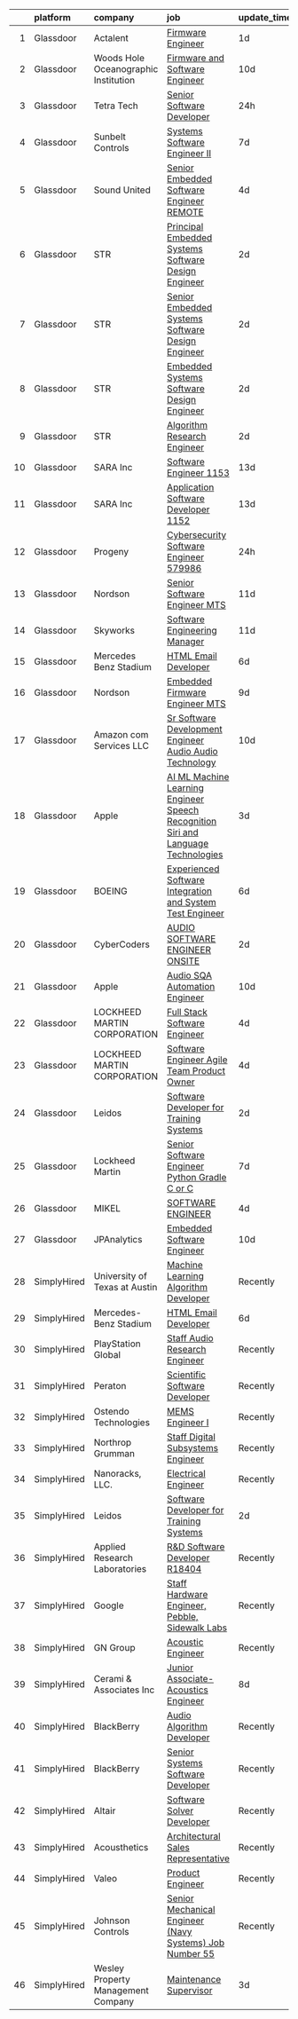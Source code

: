 

|    | platform    | company                              | job                                                                                                                                                                                                                                                                                                                                                                                                                                                                                                                                                                                                                                                                                                                                                                                                                                                                                                                                                                                                                                                                                                                                                                                                                                                                                                                                                                                                                                                        | update_time   | location             |
|---:|:------------|:-------------------------------------|:-----------------------------------------------------------------------------------------------------------------------------------------------------------------------------------------------------------------------------------------------------------------------------------------------------------------------------------------------------------------------------------------------------------------------------------------------------------------------------------------------------------------------------------------------------------------------------------------------------------------------------------------------------------------------------------------------------------------------------------------------------------------------------------------------------------------------------------------------------------------------------------------------------------------------------------------------------------------------------------------------------------------------------------------------------------------------------------------------------------------------------------------------------------------------------------------------------------------------------------------------------------------------------------------------------------------------------------------------------------------------------------------------------------------------------------------------------------|:--------------|:---------------------|
|  1 | Glassdoor   | Actalent                             | [Firmware Engineer](https://www.glassdoor.com/partner/jobListing.htm?pos=107&ao=1110586&s=58&guid=00000181097428428f9a69c3b9b55175&src=GD_JOB_AD&t=SR&vt=w&ea=1&cs=1_a20ce1b9&cb=1653721016700&jobListingId=1007896027269&cpc=654405A9B1E0A9F5&jrtk=3-0-1g44n8a3iq6gn801-1g44n8a3tq0u9800-312b33c17a284643--6NYlbfkN0ChYVx_I3yfZ_JDY3EFoivtqvi_stwnZ_kRt8Dowt_l_d1ydueao4NE-oUleRJ4yhhDF1RzEHtEijTz9et0B7deS8e1huPYQrdo0DO5jJHNbehW7fRGbL4CL7b9N2KJQoqBNL2jyD2PG_jy2Iy50cGNv-78P-1glNcGixlRjUevFWHn_0pYs9ayWF-EVUQ0ax2IUmLS8GHNry5qKjlDGANeXA8OSJ-pVNb9Jk8W2DSB0hBl2AyJ1oMPlBVURLf8gxNxd51elFIUy7Q8O_7I0Dp346XVfF3ss7F4FjV11Qdf3jVVsCmon4_XdjdQ6kVrbheOh6Zhf9SWDwmDEzBDpowlEe1oHcLZ6x8c5V_2avSKACUg8_bUi_iXI_o1VP5kD_ytBVQ_a2AqWIciD-h000UcrE1iBQGfteDlcHUcD4kFQ1_d-bmxaHmIzNfVzr1pS-cPRNMFWxS5emOI0rh292N4a7dOMmhobYUHYMsZlz5nHr4DALijesTcbOq76MSjbwMCj5yPBAsHNPcwSUszwJ3-ytp0BkUOc7y8Ol14Y2OUGu9eNepq4W8T_3h4Ct259uuDnwc6KhyRgJGlent-Ye3vBZv1inX5raiNOpzCDDSefbfWcBjgkSIq9NAhHRchOf53JWb3JRnoq8cKwZXDuuklHvNEr5xrf5JvJmA1P0jBBlDGMW-p0fxUWdN2NIMEv_4AOQOMiCCf_I1IKY4FAlCDZaDgnw5rMTxQG8F73J678lL3ntivH23cuzNQ7eTUSkjmObDiX2NYZfej6CNASZpnbxDItZAoRSu3vgJY7NP_HdYGKQHUntFNTc2mGjmY0BhlNSnTY8y4QndjEwxdTZhehdXtjqdsVch_qjH-lNVMhY_pNJUnWSVJx3eaaHYKpMGHMpqBQ2_IYsqfrWULaebSLYtrpImG9PpYEuigAZMQj-eqWbASpBUSQCiRmDM_YY1nSWW4xsNrpqOKJTp0A1de)                                                                                                               | 1d            | Torrance, CA         |
|  2 | Glassdoor   | Woods Hole Oceanographic Institution | [Firmware and Software Engineer](https://www.glassdoor.com/partner/jobListing.htm?pos=115&ao=1136043&s=58&guid=00000181097428428f9a69c3b9b55175&src=GD_JOB_AD&t=SR&vt=w&cs=1_93f7cba8&cb=1653721016701&jobListingId=1007868789103&jrtk=3-0-1g44n8a3iq6gn801-1g44n8a3tq0u9800-8bb1583249cbb83e-)                                                                                                                                                                                                                                                                                                                                                                                                                                                                                                                                                                                                                                                                                                                                                                                                                                                                                                                                                                                                                                                                                                                                                            | 10d           | Woods Hole, MA       |
|  3 | Glassdoor   | Tetra Tech                           | [Senior Software Developer](https://www.glassdoor.com/partner/jobListing.htm?pos=110&ao=1136043&s=58&guid=00000181097428428f9a69c3b9b55175&src=GD_JOB_AD&t=SR&vt=w&cs=1_33777337&cb=1653721016700&jobListingId=1007899282589&jrtk=3-0-1g44n8a3iq6gn801-1g44n8a3tq0u9800-d0f731d1d4f5a642-)                                                                                                                                                                                                                                                                                                                                                                                                                                                                                                                                                                                                                                                                                                                                                                                                                                                                                                                                                                                                                                                                                                                                                                 | 24h           | Newport Beach, CA    |
|  4 | Glassdoor   | Sunbelt Controls                     | [Systems Software Engineer II](https://www.glassdoor.com/partner/jobListing.htm?pos=121&ao=1136043&s=58&guid=00000181097428428f9a69c3b9b55175&src=GD_JOB_AD&t=SR&vt=w&ea=1&cs=1_ca9e099a&cb=1653721016701&jobListingId=1007880298453&jrtk=3-0-1g44n8a3iq6gn801-1g44n8a3tq0u9800-dfd642678274f469-)                                                                                                                                                                                                                                                                                                                                                                                                                                                                                                                                                                                                                                                                                                                                                                                                                                                                                                                                                                                                                                                                                                                                                         | 7d            | West Sacramento, CA  |
|  5 | Glassdoor   | Sound United                         | [Senior Embedded Software Engineer   REMOTE](https://www.glassdoor.com/partner/jobListing.htm?pos=118&ao=1136043&s=58&guid=00000181097428428f9a69c3b9b55175&src=GD_JOB_AD&t=SR&vt=w&ea=1&cs=1_9c2566c3&cb=1653721016701&jobListingId=1007885935975&jrtk=3-0-1g44n8a3iq6gn801-1g44n8a3tq0u9800-07884236cbef4137-)                                                                                                                                                                                                                                                                                                                                                                                                                                                                                                                                                                                                                                                                                                                                                                                                                                                                                                                                                                                                                                                                                                                                           | 4d            | Carlsbad, CA         |
|  6 | Glassdoor   | STR                                  | [Principal Embedded Systems Software Design Engineer](https://www.glassdoor.com/partner/jobListing.htm?pos=127&ao=1136043&s=58&guid=00000181097428428f9a69c3b9b55175&src=GD_JOB_AD&t=SR&vt=w&ea=1&cs=1_770428cc&cb=1653721016702&jobListingId=1007892998541&jrtk=3-0-1g44n8a3iq6gn801-1g44n8a3tq0u9800-4141f876d9cdeeb3-)                                                                                                                                                                                                                                                                                                                                                                                                                                                                                                                                                                                                                                                                                                                                                                                                                                                                                                                                                                                                                                                                                                                                  | 2d            | Woburn, MA           |
|  7 | Glassdoor   | STR                                  | [Senior Embedded Systems Software Design Engineer](https://www.glassdoor.com/partner/jobListing.htm?pos=125&ao=1136043&s=58&guid=00000181097428428f9a69c3b9b55175&src=GD_JOB_AD&t=SR&vt=w&ea=1&cs=1_10269a2a&cb=1653721016702&jobListingId=1007893987165&jrtk=3-0-1g44n8a3iq6gn801-1g44n8a3tq0u9800-9a4d88b7ce390775-)                                                                                                                                                                                                                                                                                                                                                                                                                                                                                                                                                                                                                                                                                                                                                                                                                                                                                                                                                                                                                                                                                                                                     | 2d            | Woburn, MA           |
|  8 | Glassdoor   | STR                                  | [Embedded Systems Software Design Engineer](https://www.glassdoor.com/partner/jobListing.htm?pos=124&ao=1136043&s=58&guid=00000181097428428f9a69c3b9b55175&src=GD_JOB_AD&t=SR&vt=w&ea=1&cs=1_e820a6fd&cb=1653721016702&jobListingId=1007893987202&jrtk=3-0-1g44n8a3iq6gn801-1g44n8a3tq0u9800-36cb16c6d38bcae8-)                                                                                                                                                                                                                                                                                                                                                                                                                                                                                                                                                                                                                                                                                                                                                                                                                                                                                                                                                                                                                                                                                                                                            | 2d            | Woburn, MA           |
|  9 | Glassdoor   | STR                                  | [Algorithm Research Engineer](https://www.glassdoor.com/partner/jobListing.htm?pos=123&ao=1136043&s=58&guid=00000181097428428f9a69c3b9b55175&src=GD_JOB_AD&t=SR&vt=w&ea=1&cs=1_85640213&cb=1653721016701&jobListingId=1007893987215&jrtk=3-0-1g44n8a3iq6gn801-1g44n8a3tq0u9800-ea1a7a21355b2f44-)                                                                                                                                                                                                                                                                                                                                                                                                                                                                                                                                                                                                                                                                                                                                                                                                                                                                                                                                                                                                                                                                                                                                                          | 2d            | Woburn, MA           |
| 10 | Glassdoor   | SARA Inc                             | [Software Engineer   1153](https://www.glassdoor.com/partner/jobListing.htm?pos=126&ao=1136043&s=58&guid=00000181097428428f9a69c3b9b55175&src=GD_JOB_AD&t=SR&vt=w&ea=1&cs=1_136e746e&cb=1653721016702&jobListingId=1007863214935&jrtk=3-0-1g44n8a3iq6gn801-1g44n8a3tq0u9800-34efa569484f91e6-)                                                                                                                                                                                                                                                                                                                                                                                                                                                                                                                                                                                                                                                                                                                                                                                                                                                                                                                                                                                                                                                                                                                                                             | 13d           | Colorado Springs, CO |
| 11 | Glassdoor   | SARA Inc                             | [Application Software Developer   1152](https://www.glassdoor.com/partner/jobListing.htm?pos=114&ao=1136043&s=58&guid=00000181097428428f9a69c3b9b55175&src=GD_JOB_AD&t=SR&vt=w&ea=1&cs=1_984bbcbf&cb=1653721016701&jobListingId=1007863214987&jrtk=3-0-1g44n8a3iq6gn801-1g44n8a3tq0u9800-e5f64ef8d80bf46f-)                                                                                                                                                                                                                                                                                                                                                                                                                                                                                                                                                                                                                                                                                                                                                                                                                                                                                                                                                                                                                                                                                                                                                | 13d           | Colorado Springs, CO |
| 12 | Glassdoor   | Progeny                              | [Cybersecurity Software Engineer  579986 ](https://www.glassdoor.com/partner/jobListing.htm?pos=109&ao=1136043&s=58&guid=00000181097428428f9a69c3b9b55175&src=GD_JOB_AD&t=SR&vt=w&cs=1_5d25a0b7&cb=1653721016700&jobListingId=1007899624710&jrtk=3-0-1g44n8a3iq6gn801-1g44n8a3tq0u9800-46c9c9883e62efe4-)                                                                                                                                                                                                                                                                                                                                                                                                                                                                                                                                                                                                                                                                                                                                                                                                                                                                                                                                                                                                                                                                                                                                                  | 24h           | Manassas, VA         |
| 13 | Glassdoor   | Nordson                              | [Senior Software Engineer  MTS](https://www.glassdoor.com/partner/jobListing.htm?pos=116&ao=1136043&s=58&guid=00000181097428428f9a69c3b9b55175&src=GD_JOB_AD&t=SR&vt=w&cs=1_542dcf5d&cb=1653721016701&jobListingId=1007867334272&jrtk=3-0-1g44n8a3iq6gn801-1g44n8a3tq0u9800-fab03c2c2fba24e0-)                                                                                                                                                                                                                                                                                                                                                                                                                                                                                                                                                                                                                                                                                                                                                                                                                                                                                                                                                                                                                                                                                                                                                             | 11d           | Carlsbad, CA         |
| 14 | Glassdoor   | Skyworks                             | [Software Engineering Manager](https://www.glassdoor.com/partner/jobListing.htm?pos=119&ao=1136043&s=58&guid=00000181097428428f9a69c3b9b55175&src=GD_JOB_AD&t=SR&vt=w&cs=1_69de242b&cb=1653721016701&jobListingId=1007867970978&jrtk=3-0-1g44n8a3iq6gn801-1g44n8a3tq0u9800-f58cfa849f6e6d6a-)                                                                                                                                                                                                                                                                                                                                                                                                                                                                                                                                                                                                                                                                                                                                                                                                                                                                                                                                                                                                                                                                                                                                                              | 11d           | San Jose, CA         |
| 15 | Glassdoor   | Mercedes Benz Stadium                | [HTML Email Developer](https://www.glassdoor.com/partner/jobListing.htm?pos=108&ao=1136043&s=58&guid=00000181097428428f9a69c3b9b55175&src=GD_JOB_AD&t=SR&vt=w&ea=1&cs=1_822e627b&cb=1653721016700&jobListingId=1007881403844&jrtk=3-0-1g44n8a3iq6gn801-1g44n8a3tq0u9800-65a406784278250d-)                                                                                                                                                                                                                                                                                                                                                                                                                                                                                                                                                                                                                                                                                                                                                                                                                                                                                                                                                                                                                                                                                                                                                                 | 6d            | Atlanta, GA          |
| 16 | Glassdoor   | Nordson                              | [Embedded Firmware Engineer  MTS](https://www.glassdoor.com/partner/jobListing.htm?pos=117&ao=1136043&s=58&guid=00000181097428428f9a69c3b9b55175&src=GD_JOB_AD&t=SR&vt=w&cs=1_8580a1a4&cb=1653721016701&jobListingId=1007873296190&jrtk=3-0-1g44n8a3iq6gn801-1g44n8a3tq0u9800-a59a5a0a01830236-)                                                                                                                                                                                                                                                                                                                                                                                                                                                                                                                                                                                                                                                                                                                                                                                                                                                                                                                                                                                                                                                                                                                                                           | 9d            | Carlsbad, CA         |
| 17 | Glassdoor   | Amazon com Services LLC              | [Sr  Software Development Engineer Audio  Audio Technology](https://www.glassdoor.com/partner/jobListing.htm?pos=122&ao=1136043&s=58&guid=00000181097428428f9a69c3b9b55175&src=GD_JOB_AD&t=SR&vt=w&cs=1_2ff770f4&cb=1653721016701&jobListingId=1007868743912&jrtk=3-0-1g44n8a3iq6gn801-1g44n8a3tq0u9800-25279c082dca88c3-)                                                                                                                                                                                                                                                                                                                                                                                                                                                                                                                                                                                                                                                                                                                                                                                                                                                                                                                                                                                                                                                                                                                                 | 10d           | Cambridge, MA        |
| 18 | Glassdoor   | Apple                                | [AI ML   Machine Learning Engineer  Speech Recognition   Siri and Language Technologies](https://www.glassdoor.com/partner/jobListing.htm?pos=105&ao=1110586&s=58&guid=00000181097428428f9a69c3b9b55175&src=GD_JOB_AD&t=SR&vt=w&cs=1_0f6dda7d&cb=1653721016699&jobListingId=1007889732336&cpc=D2F1DE17EE1F43B9&jrtk=3-0-1g44n8a3iq6gn801-1g44n8a3tq0u9800-b9f29a1b8e917c78--6NYlbfkN0BvKrLyj5gPmtZO9T8euul8TCxuuKNOtzRJOomxnwSEodTz2Bc-sPZlm1JPYWoVnTHEcJHtAoeE0Fr_uWXIHCov1Ms-kCw8lSEOf64W-gi567mgY5JWqey9hsUj7hzRXil6nXHm1nvqTvj0thyrUOuFyJXPFCcgC4iZbcZ1JONksShuZC1TTvE61poHz62Q_n9UGsnLcS5dzMYRj5Ne9qlHCXSY-4LlcUEsafK65KWb7UQy83S5dWvJdxFawOZu4piMvoGoXEIK7kcS_KJ0YfLpreLln4E2mQytdJLoSyUunAhcWx9i9wciMdJf25E2uMUtY_Qhqr0nikCZxZCrxv8mQeIh1IbQ2IDSv-rksva4Okz36X0m0_xp8PNLdnDDU7Rq652cgRj8f23HRzj_VqUV278459VSaxX3-6s-D3pmLKxl28JqcDykrTME9-DaOcvJEq0oRtrfR2UsDL2bxNGFDf_M0f9TJauKAgP9ME03QnaSvJBbN926fnfH9CLtMSYxCQUC4K84lG6Eq6ho3XfSXCiFByx4pkdVPEYANMVtNpU9Y5PBGcOpfpBjBtLlq-XhVF8I9BcbucE0-shGFV6laKsz4_TAy3zoAexCszYA3TMWUVC7H3ZbbnrsHqpnlh4rVBij82dy1jmNb1d6BJhc9iMUh5Sme1GMoun__Wk1nuday9clitAyV4-730g5sIyKXNwwPUS2DEjlOu2P3Vq5P2VOKr2j3Niazhfd79xKX0CXbcGtn7dhYYyJgiuUOrUR4c1dwLMC1bri_3se5rKiCt9XAg1uhX4OesjkpNX1UQNK5e6YMP7ZOeIJM6n5vWeph26pFZdXyNRBdlRm-EnbJrdZJulD-k5b7cQdwKwYuPP24ehgfcuAH1rZv_I2tjZCL8RG4Nj1PPiVlwabmTX1LDCSWwzGu2q60n-LR8E71rYiv8Yr09bj2Z_Xmj6rLbLYFJh6mZmhIEsKl0IrzPio8keojk1A8wF73Rotd96obUZ-kP8vOp0QThbs3srs1EA%3D) | 3d            | Cambridge, MA        |
| 19 | Glassdoor   | BOEING                               | [Experienced Software Integration and System Test Engineer](https://www.glassdoor.com/partner/jobListing.htm?pos=120&ao=1136043&s=58&guid=00000181097428428f9a69c3b9b55175&src=GD_JOB_AD&t=SR&vt=w&cs=1_81f24f78&cb=1653721016701&jobListingId=1007880939717&jrtk=3-0-1g44n8a3iq6gn801-1g44n8a3tq0u9800-8d2cc8c8f7aaea64-)                                                                                                                                                                                                                                                                                                                                                                                                                                                                                                                                                                                                                                                                                                                                                                                                                                                                                                                                                                                                                                                                                                                                 | 6d            | Kent, WA             |
| 20 | Glassdoor   | CyberCoders                          | [AUDIO SOFTWARE ENGINEER   ONSITE](https://www.glassdoor.com/partner/jobListing.htm?pos=106&ao=1110586&s=58&guid=00000181097428428f9a69c3b9b55175&src=GD_JOB_AD&t=SR&vt=w&ea=1&cs=1_c0a53047&cb=1653721016700&jobListingId=1007893277918&cpc=C4A69CCDBB3B9599&jrtk=3-0-1g44n8a3iq6gn801-1g44n8a3tq0u9800-fe4552d8ab67a63c--6NYlbfkN0CpFJQzrgRR8WqXWK1qKKEqALWJw739KlKqr2H-MSI4eoBlI4EFrmor2FYZMP3muM0vXWWUvLFvKtsI3ukh8pneiUDfeSBpEUCcDm362wU7GLBOd_99J6vrb-etl9e85-54LqmrSF7wGtquLTdZ8evKxbd7NVe71p4D2W4SG7NZSHeQXcdeee9RI1qqLtj-ywqu0J-4PTXaJZ2Rx3bMn3MVq8KD_PHeyv26ayvFr1hpOGm1-aqHA-GKogMSEPcrynE-YqVk7p7jeiYwPvwIEU-EAz9MLfLdS4iN00U1GET7MGzd6t3-CnOqWjt2CMPv0rAICrT-L1GtBZ_PuY0C0U_7Rwag-rOOGX0NPXtIRJbzC-D-duo7bZW132N3A8SMC8AKZ1RPWUOn0-rbWKhGDyV89w7PBCjnqZuVa6xHjanRvAd2Jq0tZI8MBoDmIFEKL7CGVKIsrEV9c-Nx2DAyph7rM3lOYA5fBO7K0ZR-Xxwwz840J2Qhv7GO_BUkTZzhD6tKXwkDA0TWiOflZF1ZtHfU2ker67icA3AEpgmx_B_DTZwVcvxiL2-3Asy0I_kdpnEFJNC8UHSbs9cVjb3XD_3kFZ5I3puqgVEwL1iX26jP18JjZB6YWGh1G72mKRjfMqAvf5UXCy-vI0KcVs6mnsxHw8gbIh_Ej_LSsmG1lfXt9T1NXglkQ46pa7rcYuQZ9jAsWvnd1Qmqnq-25ZOLS2uyPsXPVhMNycDTW0JZZKpQJNwzlCAWEgmX3o3a9BPfv8JLN5Qd8nTU6uO_XAxX5m0MP-8qCZ0BTj0Hy2SvJL-KH3wsuKJ7V4JPwmqx5FMZ18J0lwr9eUIZHl2RBParKMzoycdfDKDLbYuYIfoIFJaRjqc-kHP2KBbietHacDCRpKLDFdpaw-_sGfIebqtZOl4rAHwegUMY3856fvMXHtLpoGUJTVL9_PquXYdflehAOCZHF4-4vcZc1XUWdFluX2gq)                                                                                                | 2d            | San Jose, CA         |
| 21 | Glassdoor   | Apple                                | [Audio SQA Automation Engineer](https://www.glassdoor.com/partner/jobListing.htm?pos=112&ao=1136043&s=58&guid=00000181097428428f9a69c3b9b55175&src=GD_JOB_AD&t=SR&vt=w&cs=1_9c3443a9&cb=1653721016701&jobListingId=1007870527468&jrtk=3-0-1g44n8a3iq6gn801-1g44n8a3tq0u9800-8986bd9629a0ea90-)                                                                                                                                                                                                                                                                                                                                                                                                                                                                                                                                                                                                                                                                                                                                                                                                                                                                                                                                                                                                                                                                                                                                                             | 10d           | Cupertino, CA        |
| 22 | Glassdoor   | LOCKHEED MARTIN CORPORATION          | [Full Stack Software Engineer](https://www.glassdoor.com/partner/jobListing.htm?pos=102&ao=1110586&s=58&guid=00000181097428428f9a69c3b9b55175&src=GD_JOB_AD&t=SR&vt=w&cs=1_cca332a3&cb=1653721016699&jobListingId=1007887216547&cpc=FD0C804CFA90C8E1&jrtk=3-0-1g44n8a3iq6gn801-1g44n8a3tq0u9800-3cd3e556769aa570--6NYlbfkN0BuMqUtaNIakuoGTB-u7I0EvtcrTK1_bHO6_bsORPCvsL7zkQUfIzpY4doIgp_GoHrGmRXV-UfKcgTYV_hlFH7ix0LP4mYvvkfjwV4lO1jbjNrNVeAGNkjQD9TXjzIfSDjSNXzMVH3-V9qXVAxb-iidX8gfkN5dLP95N91f2GzAvo0BOh_AxXoz1TkJz9eSXZI40QX9jBcp8FOHSx-GjsMUKhYHV3x7PETmYIEv6ZgMgUTKipM7xiX7aIsTjB7NelGEmh5CpVOGexRzaIuasBjRe052vDZGTN2sAyS9YUxgR1aTVT8QhqyJGIprnhMXTcujQ2NY6aHuu2csATbRpp0v50RrKxXRDYItVN8GXLxaH4Etk2s9Mm1lu6IJyKgBPBmyDZTOT9hBH9JV0Fy6-A38iLqd5tTc7bIn4IRBmSEcyfnBNIW9gm3fdmQBtQuA1Lx8PCKQHMR2YiwACZnPboKIgvEMwBs-eozd7nOulYVhAB0Dlde0vQ7t3cufkmfVUMI1dpJa5LwZvBZdd3TGl2MaoEE7eBj86IMCbTiAniapvMynaM-f0eX_oi9hRJVOyXr9hbXZupSM1GhCr4Pvq3K310i0xv5Rwyv8lNCqbrhwuNY7sKCF_k7KlGPJpJGmwZs%3D)                                                                                                                                                                                                                                                                                                                                                                                                                                                           | 4d            | Manassas, VA         |
| 23 | Glassdoor   | LOCKHEED MARTIN CORPORATION          | [Software Engineer   Agile Team Product Owner](https://www.glassdoor.com/partner/jobListing.htm?pos=103&ao=1110586&s=58&guid=00000181097428428f9a69c3b9b55175&src=GD_JOB_AD&t=SR&vt=w&cs=1_c244cb20&cb=1653721016699&jobListingId=1007887216591&cpc=F929909D2225707A&jrtk=3-0-1g44n8a3iq6gn801-1g44n8a3tq0u9800-0ac14083c386958b--6NYlbfkN0BuMqUtaNIakuoGTB-u7I0EvtcrTK1_bHO6_bsORPCvsL7zkQUfIzpY4doIgp_GoHrGmRXV-UfKciXqzqi_0oObTuPKCAotGaDkPFMlYvDVBmOW05jtlCH-VwWtpVLHFGNverWY8jJ1aXSrZezzEaBYqlVHcmRzkq0Pwk0gF8CaLkP6YX6EwJRnX00N0AI16bw5GPdcH1t2oMpedxv-JjN-SKCmxHxizuF5CR6v_2Z0KBzirgOY9Btfp1TkkFtXMGdpxd8T_Adyk9s-wH0CeIt60PMovCHZ3yLXCb3luqrvFiNNd2dziJ4LRNqcUW39WWpaXt98vOGysf7k82K0MPQ1MWPNTVjb93lKSY-vZpT4dR75I1YNq-h3aKSvL-j8UcjFSQ9owJmZQX2xrEVcgWr9mbGgbqUu2MupGfjTtpfRMxDOXmHbu0vTfHQwYMZndL56u7BYF8WNgA3qXojjsXpkOw-5eW5MuV5fzvcXijzkS5PngPYQ7e6GwuAC5IVqjysuZOopFCpm-8KDcobqlR6tVdbgCdnKM14jkipmsCIPDjK5vse1uB3HSnIIET8xiux6wlwSGQh9SS0-N3PuaV0ctuFknAmpdPBLTxZBipSTghBbOzXNMUZyea2sF5tdFjE%3D)                                                                                                                                                                                                                                                                                                                                                                                                                                           | 4d            | Manassas, VA         |
| 24 | Glassdoor   | Leidos                               | [Software Developer for Training Systems](https://www.glassdoor.com/partner/jobListing.htm?pos=104&ao=1110586&s=58&guid=00000181097428428f9a69c3b9b55175&src=GD_JOB_AD&t=SR&vt=w&cs=1_f77a8973&cb=1653721016699&jobListingId=1007892886396&cpc=280AB1FAEDD8D536&jrtk=3-0-1g44n8a3iq6gn801-1g44n8a3tq0u9800-e609072d5998bddd--6NYlbfkN0CZUO70VSdYKA8PR3jfrSh5ljhqJhfDt0PzQCMubt8cRihWbmqO_-CcWTBwQGpXTijZjiyk8OqESIwCgbROq79FaC8fBuNXYw4xWkl4Obv6Nde2Z0FZMsb2tXVvElSzjYDH9igo7ezd98cDzCqnBERprgp8TvS075DLNsKyg2nPFoYX0SV3oSoW4jHqQn72hUEsDZdhjkVYSnaN3Eww6_PINeawqSGv0iVylC-Kyds8rrB4FTwqvgeYOZk0Nm0CbYdZ1dIDrktHzbHY9g8cP6tggZsnKZYYoeNU2-g8kQq3GZLJa6SJbzXIPMf6CKYE56dk1oa0Rko0Y2T3f34m4xXe47pxEqiXdgL2Vy8N_WLs5RN7dbSbJT0kVGkFkRQXEZoFlMJefFjGrvMkl0xCgAkvOOs_-Rd41AdHqXZjVL5RfTlqnUERAjtWXz__lwDDztOeLRkETLtDkXrISqtdHvWqJN7toyDiXxSpd1nkUhLfxUZ6IhaRnuuG2AQ_Xjt7IxlzANZFTZnwCRbIyHmCY3e3e8b--ECQdnrFN86X5uWH6Jlqp-9g_l8Ur_x9gUZXbyWyMG3-zCnSe_HjMNugdHSbgNfO4JOhL2b9YRv2ZSiz-9J-beZiMrBC)                                                                                                                                                                                                                                                                                                                                                                                                                                                              | 2d            | Manassas, VA         |
| 25 | Glassdoor   | Lockheed Martin                      | [Senior Software Engineer  Python  Gradle  C  or C   ](https://www.glassdoor.com/partner/jobListing.htm?pos=101&ao=1110586&s=58&guid=00000181097428428f9a69c3b9b55175&src=GD_JOB_AD&t=SR&vt=w&cs=1_f3c8c932&cb=1653721016699&jobListingId=1007879761348&cpc=4F6831AEBD53791F&jrtk=3-0-1g44n8a3iq6gn801-1g44n8a3tq0u9800-590e7edbc01b8dc8--6NYlbfkN0CBo8qKybRb57wAxhfWDRtyUPVOgEgWgSDOADQxJ3V9HxLHfQVVoRLFy9l2MQUKkIyt6azcBZbVHSgKD258zy6pRpKMv2F3W5wAH8RoF2ljY-Wbp5eHCHjZNJD6sQvYyhq6IpSzUL1MDOpW0U-7UATjb4o8Ah6iPef6YU3Myuo0lu0o2t0HtoNmLo16NQDBJYAJ2ouDenCGJk56s0LZaXVk_hVfCvbTgqn96_wwVV4UJYYbaOM4QELzILWrJn9EAEzBjC4kAJ5lqYmQQEcAf8apveTH3tCdToDU94Izj59olOqtFNxnFc4B-s0DPXlxYXjh8sbx7iYVdDLKZlFkPNBj7sPPvlLw_fJ1nnMSEsPELjZ9qZ7vXekxvQLX5veM8_g6b3gq7hbSfXel5Ki7Rh_K1z-BtSR5e_1VZbsUJXbDFybgGd33ABNFAnQsA8rTz10%3D)                                                                                                                                                                                                                                                                                                                                                                                                                                                                                                                                                                                                                                   | 7d            | Manassas, VA         |
| 26 | Glassdoor   | MIKEL                                | [SOFTWARE ENGINEER](https://www.glassdoor.com/partner/jobListing.htm?pos=111&ao=1136043&s=58&guid=00000181097428428f9a69c3b9b55175&src=GD_JOB_AD&t=SR&vt=w&cs=1_45234029&cb=1653721016700&jobListingId=1007886724699&jrtk=3-0-1g44n8a3iq6gn801-1g44n8a3tq0u9800-d8c2e02908edda0c-)                                                                                                                                                                                                                                                                                                                                                                                                                                                                                                                                                                                                                                                                                                                                                                                                                                                                                                                                                                                                                                                                                                                                                                         | 4d            | Middletown, RI       |
| 27 | Glassdoor   | JPAnalytics                          | [Embedded Software Engineer](https://www.glassdoor.com/partner/jobListing.htm?pos=113&ao=1136043&s=58&guid=00000181097428428f9a69c3b9b55175&src=GD_JOB_AD&t=SR&vt=w&cs=1_7413be42&cb=1653721016701&jobListingId=1007871242715&jrtk=3-0-1g44n8a3iq6gn801-1g44n8a3tq0u9800-0885287615982db4-)                                                                                                                                                                                                                                                                                                                                                                                                                                                                                                                                                                                                                                                                                                                                                                                                                                                                                                                                                                                                                                                                                                                                                                | 10d           | East Falmouth, MA    |
| 28 | SimplyHired | University of Texas at Austin        | [Machine Learning Algorithm Developer](https://www.simplyhired.com/job/_YAZf1v9fzF1Ybp6kzldD-iXt00Z-xo3WZlrus6yf5mctleHJ-LgEQ?q=acoustic+developer)                                                                                                                                                                                                                                                                                                                                                                                                                                                                                                                                                                                                                                                                                                                                                                                                                                                                                                                                                                                                                                                                                                                                                                                                                                                                                                        | Recently      | Austin, TX           |
| 29 | SimplyHired | Mercedes-Benz Stadium                | [HTML Email Developer](https://www.simplyhired.com/job/g0EtIoegqZCMIfQoLHUe41O6o49zaWLmoTqURciQkQ3I11sJ5d2jAw?q=acoustic+developer)                                                                                                                                                                                                                                                                                                                                                                                                                                                                                                                                                                                                                                                                                                                                                                                                                                                                                                                                                                                                                                                                                                                                                                                                                                                                                                                        | 6d            | Atlanta, GA          |
| 30 | SimplyHired | PlayStation Global                   | [Staff Audio Research Engineer](https://www.simplyhired.com/job/qQ8T1mIxtLhjNN_TQ-aRymHZiA_H8mJPSksUKYS-_k07XmZqyrsXeA?q=acoustic+developer)                                                                                                                                                                                                                                                                                                                                                                                                                                                                                                                                                                                                                                                                                                                                                                                                                                                                                                                                                                                                                                                                                                                                                                                                                                                                                                               | Recently      | San Mateo, CA        |
| 31 | SimplyHired | Peraton                              | [Scientific Software Developer](https://www.simplyhired.com/job/ssIvDHpgheOjrr5VWUSS5HQMHVjXfNb3UrLqfMfnRB-hzNOWA9k1ww?q=acoustic+developer)                                                                                                                                                                                                                                                                                                                                                                                                                                                                                                                                                                                                                                                                                                                                                                                                                                                                                                                                                                                                                                                                                                                                                                                                                                                                                                               | Recently      | Bethesda, MD         |
| 32 | SimplyHired | Ostendo Technologies                 | [MEMS Engineer I](https://www.simplyhired.com/job/Dx1lpf8e7BVAm-Gyr_QRQ4RENru1-LKZZ-Z0escb7f6jUXDl5JBVFQ?q=acoustic+developer)                                                                                                                                                                                                                                                                                                                                                                                                                                                                                                                                                                                                                                                                                                                                                                                                                                                                                                                                                                                                                                                                                                                                                                                                                                                                                                                             | Recently      | Carlsbad, CA         |
| 33 | SimplyHired | Northrop Grumman                     | [Staff Digital Subsystems Engineer](https://www.simplyhired.com/job/zEGI36BjgrP5mJnBIY0xcdVNesWZHeDAo2ONkoUoEjYj8u2iKtlp3Q?q=acoustic+developer)                                                                                                                                                                                                                                                                                                                                                                                                                                                                                                                                                                                                                                                                                                                                                                                                                                                                                                                                                                                                                                                                                                                                                                                                                                                                                                           | Recently      | Linthicum, MD        |
| 34 | SimplyHired | Nanoracks, LLC.                      | [Electrical Engineer](https://www.simplyhired.com/job/FfMJkVyRtgPbAEeoUztNvBc5A6N1oXEZtF_XKGln1Fbbqh8B8csydQ?q=acoustic+developer)                                                                                                                                                                                                                                                                                                                                                                                                                                                                                                                                                                                                                                                                                                                                                                                                                                                                                                                                                                                                                                                                                                                                                                                                                                                                                                                         | Recently      | Houston, TX          |
| 35 | SimplyHired | Leidos                               | [Software Developer for Training Systems](https://www.simplyhired.com/job/PBBZ8nQJiTspaGEiYqGconesbURsBiAdPG80J8U3gt_K2_rFlhd6cg?q=acoustic+developer)                                                                                                                                                                                                                                                                                                                                                                                                                                                                                                                                                                                                                                                                                                                                                                                                                                                                                                                                                                                                                                                                                                                                                                                                                                                                                                     | 2d            | Manassas, VA         |
| 36 | SimplyHired | Applied Research Laboratories        | [R&D Software Developer R18404](https://www.simplyhired.com/job/PsOD94Ojpg7OFkDSnvcFvYjGQOjPZpGSeByK9FhaCxxZjP5XcYXBZg?q=acoustic+developer)                                                                                                                                                                                                                                                                                                                                                                                                                                                                                                                                                                                                                                                                                                                                                                                                                                                                                                                                                                                                                                                                                                                                                                                                                                                                                                               | Recently      | Austin, TX           |
| 37 | SimplyHired | Google                               | [Staff Hardware Engineer, Pebble, Sidewalk Labs](https://www.simplyhired.com/job/JI2y8lSSmPCtYNAm60CtMG_lf0RjuLSEN7oq90o3RJU81x8SN3KkRg?q=acoustic+developer)                                                                                                                                                                                                                                                                                                                                                                                                                                                                                                                                                                                                                                                                                                                                                                                                                                                                                                                                                                                                                                                                                                                                                                                                                                                                                              | Recently      | New York, NY         |
| 38 | SimplyHired | GN Group                             | [Acoustic Engineer](https://www.simplyhired.com/job/UkNEH74Wr4kkM6MfQPhUfeicsFWZLqXjHw9-7XftsbrWQSyphBPv2Q?q=acoustic+developer)                                                                                                                                                                                                                                                                                                                                                                                                                                                                                                                                                                                                                                                                                                                                                                                                                                                                                                                                                                                                                                                                                                                                                                                                                                                                                                                           | Recently      | Dover, NH            |
| 39 | SimplyHired | Cerami & Associates Inc              | [Junior Associate- Acoustics Engineer](https://www.simplyhired.com/job/fBKgBltQmz_B5QVdx33vekZ51YEtm8EDzfYZN_7q84GccREu7vX4qg?q=acoustic+developer)                                                                                                                                                                                                                                                                                                                                                                                                                                                                                                                                                                                                                                                                                                                                                                                                                                                                                                                                                                                                                                                                                                                                                                                                                                                                                                        | 8d            | New York, NY         |
| 40 | SimplyHired | BlackBerry                           | [Audio Algorithm Developer](https://www.simplyhired.com/job/plkVd8QelLF5AI4tP17ui-Q74rvOmgyHdAnZxYaMEOA0FKnqcMcC8A?q=acoustic+developer)                                                                                                                                                                                                                                                                                                                                                                                                                                                                                                                                                                                                                                                                                                                                                                                                                                                                                                                                                                                                                                                                                                                                                                                                                                                                                                                   | Recently      | Novi, MI             |
| 41 | SimplyHired | BlackBerry                           | [Senior Systems Software Developer](https://www.simplyhired.com/job/PhJHZf4I2K7OhS334XumQNOqsGrTyQmExnRVoXbzH4weqXLfgLL67Q?q=acoustic+developer)                                                                                                                                                                                                                                                                                                                                                                                                                                                                                                                                                                                                                                                                                                                                                                                                                                                                                                                                                                                                                                                                                                                                                                                                                                                                                                           | Recently      | Novi, MI             |
| 42 | SimplyHired | Altair                               | [Software Solver Developer](https://www.simplyhired.com/job/K88ZKzCvX_1fDKSF-xeiNupPHXdYO-mrRXss_E29Y1nYQfhg2IbwDQ?q=acoustic+developer)                                                                                                                                                                                                                                                                                                                                                                                                                                                                                                                                                                                                                                                                                                                                                                                                                                                                                                                                                                                                                                                                                                                                                                                                                                                                                                                   | Recently      | Remote               |
| 43 | SimplyHired | Acousthetics                         | [Architectural Sales Representative](https://www.simplyhired.com/job/rShMSRlinX71z4cFvPGN72wLhKIaVu1BRSjeEYvMzGdLhk8IOWZbSg?q=acoustic+developer)                                                                                                                                                                                                                                                                                                                                                                                                                                                                                                                                                                                                                                                                                                                                                                                                                                                                                                                                                                                                                                                                                                                                                                                                                                                                                                          | Recently      | California           |
| 44 | SimplyHired | Valeo                                | [Product Engineer](https://www.simplyhired.com/job/C88l1VCuMGMYwcMV47C-Jhl-e_2g8Q9o4eis9VQISy96PI1Rjom6CQ?q=acoustic+developer)                                                                                                                                                                                                                                                                                                                                                                                                                                                                                                                                                                                                                                                                                                                                                                                                                                                                                                                                                                                                                                                                                                                                                                                                                                                                                                                            | Recently      | Auburn Hills, MI     |
| 45 | SimplyHired | Johnson Controls                     | [Senior Mechanical Engineer (Navy Systems) Job Number 55](https://www.simplyhired.com/job/ciB_OpsG_UDUY618LLtqcW1Rb3oPDBm2POqRiUXepdb_I49PxkAIQw?q=acoustic+developer)                                                                                                                                                                                                                                                                                                                                                                                                                                                                                                                                                                                                                                                                                                                                                                                                                                                                                                                                                                                                                                                                                                                                                                                                                                                                                     | Recently      | York, PA             |
| 46 | SimplyHired | Wesley Property Management Company   | [Maintenance Supervisor](https://www.simplyhired.com/job/XocuR_3Y2xOCe_Dm--cticiSNr-l17WjHDTWnoOEHf5WWv8SPCSu8A?q=acoustic+developer)                                                                                                                                                                                                                                                                                                                                                                                                                                                                                                                                                                                                                                                                                                                                                                                                                                                                                                                                                                                                                                                                                                                                                                                                                                                                                                                      | 3d            | Alexandria, VA       |